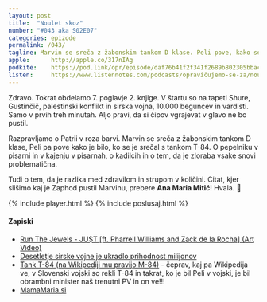 ```yaml
---
layout: post
title:  "Noulet skoz"
number: "#043 aka S02E07"
categories: epizode
permalink: /043/
tagline: Marvin se sreča z žabonskim tankom D klase. Peli pove, kako se je bilo srečat s tankom T-84. Obdelamo tudi palestinski konflikt in sirsko vojno, begunce in vardiste. Citat prebere Ana Maria Mitić.
apple:		http://apple.co/317nIAg
podkite:	https://pod.link/opr/episode/daf76b41f2f341f2689b802305bbacc9
listen:		https://www.listennotes.com/podcasts/opravičujemo-se-za/noulet-skoz-1Jq49hTpril/embed/
---
```


Zdravo. Tokrat obdelamo 7. poglavje 2. knjige. V štartu so na tapeti Shure, Gustinčič, palestinski konflikt in sirska vojna, 10.000 beguncev in vardisti. Samo v prvih treh minutah. Aljo pravi, da si čipov vgrajevat v glavo ne bo pustil. 

Razpravljamo o Patrii v roza barvi. Marvin se sreča z žabonskim tankom D klase, Peli pa pove kako je bilo, ko se je srečal s tankom T-84. O pepelniku v pisarni in v kajenju v pisarnah, o kadilcih in o tem, da je zloraba vsake snovi problematična. 

Tudi o tem, da je razlika med zdravilom in strupom v količini. Citat, kjer slišimo kaj je Zaphod pustil Marvinu, prebere **Ana Maria Mitić**! Hvala. 🙏 

{% include player.html %}
{% include poslusaj.html %}

#### Zapiski

- [Run The Jewels - JU$T [ft. Pharrell Williams and Zack de la Rocha] (Art Video)](https://www.youtube.com/watch?v=vYPIOaqNlyg)
- [Desetletje sirske vojne je ukradlo prihodnost milijonov](https://www.delo.si/novice/svet/desetletje-sirske-vojne-je-ukradlo-prihodnost-milijonov/)
- [Tank T-84 (na Wikipediji mu pravijo M-84)](https://sl.wikipedia.org/wiki/M-84) - čeprav, kaj pa Wikipedija ve, v Slovenski vojski so rekli T-84 in takrat, ko je bil Peli v vojski, je bil obrambni minister naš trenutni PV in on ve!!!
- [MamaMaria.si](https://www.mamamaria.si/)